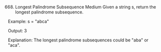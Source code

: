 668. Longest Palindrome Subsequence
Medium
Given a string s, return the longest palindrome subsequence.

Example: s = "abca"

Output: 3

Explanation: The longest palindrome subsequences could be "aba" or "aca".
